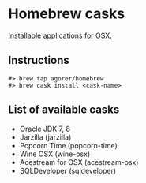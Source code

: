 # Homebrew casks

[Installable applications for OSX.](https://caskroom.github.io/)

## Instructions

```
#> brew tap agorer/homebrew
#> brew cask install <cask-name>
```

## List of available casks

- Oracle JDK 7, 8
- Jarzilla (jarzilla)
- Popcorn Time (popcorn-time)
- Wine OSX (wine-osx)
- Acestream for OSX (acestream-osx)
- SQLDeveloper (sqldeveloper)
